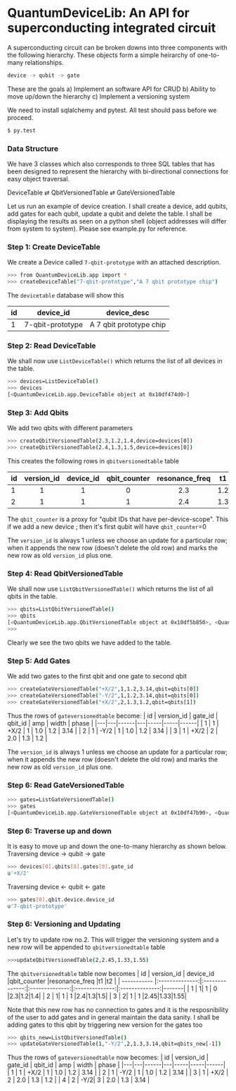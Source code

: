 # QuantumDeviceLib: An API for superconducting integrated circuit

A superconducting circuit can be broken downs into three components with the following hierarchy. These objects form a simple heirarchy of one-to-many relationships.

```sh
device -> qubit -> gate
```
These are the goals
a) Implement an software API for CRUD 
b) Ability to move up/down the hierarchy 
c) Implement a versioning system

We need to install sqlalchemy and pytest. All test should pass 
before we proceed.
```sh
$ py.test
```


### Data Structure
We have 3 classes which also corresponds to three SQL tables that has 
been designed to represent the hierarchy with bi-directional connections
for easy object traversal. 

DeviceTable ⇄ QbitVersionedTable ⇄  GateVersionedTable

Let us run an example of device creation. I shall create a device, add qubits,
add gates for each qubit, update a qubit and delete the table. I shall be displaying the results as seen on a python shell (object addresses will differ from system to system). Please see example.py for reference.

### Step 1: Create DeviceTable

We create a Device called `7-qbit-prototype` with an attached description.
```sh
>>> from QuantumDeviceLib.app import *
>>> createDeviceTable("7-qbit-prototype","A 7 qbit prototype chip")
```
The `devicetable` database will show this

| id        | device\_id | device\_desc  |
| ----------- |:--------------:|-------|
| 1 | 7-qbit-prototype | A 7 qbit prototype chip |

### Step 2: Read DeviceTable
We shall now use `ListDeviceTable()` which returns the list of all devices in the table.

```sh
>>> devices=ListDeviceTable()
>>> devices
[<QuantumDeviceLib.app.DeviceTable object at 0x10df474d0>]
```

### Step 3: Add Qbits
We add two qbits with different parameters
```sh
>>> createQbitVersionedTable(2.3,1.2,1.4,device=devices[0])
>>> createQbitVersionedTable(2.4,1.3,1.5,device=devices[0])
```

This creates the following rows in `qbitversionedtable` table

| id        | version\_id | device\_id  |qbit\_counter |resonance\_freq  |t1  |t2  |
| ----------- |:--------------:|:--------------:|:--------------:|:--------------:|:--------------:|-------|
| 1 | 1| 1 | 0 |2.3|1.2|1.4|
| 2 | 1| 1 | 1 |2.4|1.3|1.5|

The `qbit_counter` is a proxy for "qubit IDs that have per-device-scope".
This if we add a new device ; then it's first qubit will have `qbit_counter`=0

The `version_id` is always 1 unless we choose an update for a particular row;
when it appends the new row (doesn't delete the old row) and marks the new row
as old `version_id` plus one.

### Step 4: Read QbitVersionedTable
We shall now use `ListQbitVersionedTable()` which returns the list of all qbits in the table.

```sh
>>> qbits=ListQbitVersionedTable()
>>> qbits
[<QuantumDeviceLib.app.QbitVersionedTable object at 0x10df5b850>, <QuantumDeviceLib.app.QbitVersionedTable object at 0x10df5bbd0>]
>>>
```
Clearly we see the two qbits we have added to the table.

### Step 5: Add Gates
We add two gates to the first qbit and one gate to second qbit
```sh
>>> createGateVersionedTable("+X/2",1,1.2,3.14,qbit=qbits[0])
>>> createGateVersionedTable("-Y/2",1,1.2,3.14,qbit=qbits[0])
>>> createGateVersionedTable("+X/2",2,1.3,1.2,qbit=qbits[1])
```
Thus the rows of `gateversionedtable` become:
| id | version\_id | gate\_id | qbit\_id | amp | width | phase |
|---|---|------|---|-----|-----|------|
| 1 | 1 | +X/2 | 1 | 1.0 | 1.2 | 3.14 |
| 2 | 1 | -Y/2 | 1 | 1.0 | 1.2 | 3.14 |
| 3 | 1 | +X/2 | 2 | 2.0 | 1.3 | 1.2  |

The `version_id` is always 1 unless we choose an update for a particular row;
when it appends the new row (doesn't delete the old row) and marks the new row
as old `version_id` plus one.

### Step 6: Read GateVersionedTable

```sh
>>> gates=ListGateVersionedTable()
>>> gates
[<QuantumDeviceLib.app.GateVersionedTable object at 0x10df47b90>, <QuantumDeviceLib.app.GateVersionedTable object at 0x10df74c10>, <QuantumDeviceLib.app.GateVersionedTable object at 0x10df74650>]
```

### Step 6: Traverse up and down
It  is easy to move up and down the one-to-many hierarchy as shown below.
Traversing device -> qubit -> gate
```sh
>>> devices[0].qbits[0].gates[0].gate_id
u'+X/2'
```

Traversing device <- qubit <- gate
```sh
>>> gates[0].qbit.device.device_id
u'7-qbit-prototype'
```
### Step 6: Versioning and Updating
Let's try to update row no.2. This will trigger the versioning system
and a new row will be appended to `qbitversionedtable` table
```sh
>>>updateQbitVersionedTable(2,2.45,1.33,1.55)
```

The `qbitversionedtable` table now becomes
| id        | version\_id | device\_id  |qbit\_counter |resonance\_freq  |t1  |t2  |
| ----------- |:--------------:|:--------------:|:--------------:|:--------------:|:--------------:|-------|
| 1 | 1| 1 | 0 |2.3|1.2|1.4|
| 2 | 1| 1 | 1 |2.4|1.3|1.5|
| 3 | 2| 1 | 1 |2.45|1.33|1.55|

Note that this new row has no connection to gates and it is the resposnibility of the user to add gates and in general maintain the data sanity.
I shall be adding gates to this qbit by triggering new version for the gates too
```sh
>>> qbits_new=ListQbitVersionedTable()
>>> updateGateVersionedTable(1,"-Y/2",2,1.3,3.14,qbit=qbits_new[-1])
```
Thus the rows of `gateversionedtable` now becomes:
| id | version\_id | gate\_id | qbit\_id | amp | width | phase |
|---|---|------|---|-----|-----|------|
| 1 | 1 | +X/2 | 1 | 1.0 | 1.2 | 3.14 |
| 2 | 1 | -Y/2 | 1 | 1.0 | 1.2 | 3.14 |
| 3 | 1 | +X/2 | 2 | 2.0 | 1.3 | 1.2  |
| 4 | 2 | -Y/2| 3 | 2.0 | 1.3 | 3.14  |
